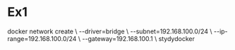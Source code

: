 # Ex1

docker network create \ --driver=bridge \ --subnet=192.168.100.0/24 \ --ip-range=192.168.100.0/24 \ --gateway=192.168.100.1 \ stydydocker
